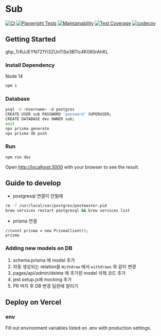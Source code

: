 # Sub

[![CI](https://github.com/submarine-kr/sub/actions/workflows/ci.yml/badge.svg)](https://github.com/submarine-kr/sub/actions/workflows/ci.yml)
[![Playwright Tests](https://github.com/younginch/sub/actions/workflows/playwright.yml/badge.svg)](https://github.com/younginch/sub/actions/workflows/playwright.yml)
[![Maintainability](https://api.codeclimate.com/v1/badges/07199be51bc066ba061f/maintainability)](https://codeclimate.com/repos/62a0a015e9eec62ffd00714b/maintainability)
[![Test Coverage](https://api.codeclimate.com/v1/badges/07199be51bc066ba061f/test_coverage)](https://codeclimate.com/repos/62a0a015e9eec62ffd00714b/test_coverage)
[![codecov](https://codecov.io/gh/younginch/sub/branch/main/graph/badge.svg?token=ET2YVQ4FTC)](https://codecov.io/gh/younginch/sub)

## Getting Started

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

### Install Dependency

Node 14

```bash
npm i
```

### Database

```bash
psql -U <Username> -d postgres
CREATE USER sub PASSWORD 'password' SUPERUSER;
CREATE DATABASE dev OWNER sub;
exit
npx prisma generate
npx prisma db push
```

### Run

```bash
npm run dev
```

Open [http://localhost:3000](http://localhost:3000) with your browser to see the result.

## Guide to develop

- postgresql 연결이 안될때

```bash
rm -f /usr/local/var/postgres/postmaster.pid
brew services restart postgresql && brew services list
```

- prisma 연결

```javascipt
//const prisma = new PrismaClient();
prisma
```

### Adding new models on DB

1. schema.prisma 에 model 추가
2. 자동 생성되는 relation을 `Withdraw` 에서 `withdraws` 와 같이 변경
3. pages/api/admin/delete 에 추가된 model 삭제 코드 추가
4. jest.setup.js에 mocking 추가
5. PR 머지 후 DB 변경 팀원에 알리기

## Deploy on Vercel

### env

Fill out environment variables listed on .env with production settings.
